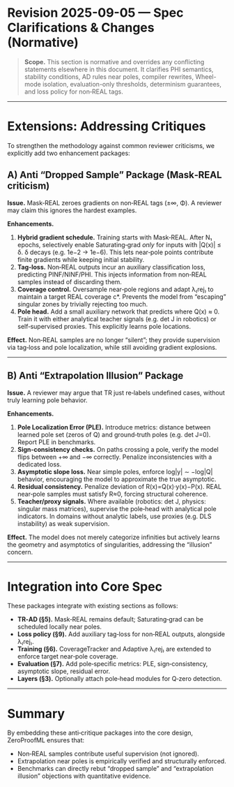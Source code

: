 # Revision 2025-09-05 — Spec Clarifications & Changes (Normative)

> **Scope.** This section is normative and overrides any conflicting statements elsewhere in this document.
> It clarifies PHI semantics, stability conditions, AD rules near poles, compiler rewrites, Wheel-mode isolation,
> evaluation-only thresholds, determinism guarantees, and loss policy for non‑REAL tags.

---

# Extensions: Addressing Critiques

To strengthen the methodology against common reviewer criticisms, we explicitly add two enhancement packages:

## A) Anti “Dropped Sample” Package (Mask‑REAL criticism)

**Issue.** Mask‑REAL zeroes gradients on non‑REAL tags (±∞, Φ). A reviewer may claim this ignores the hardest examples.

**Enhancements.**
1. **Hybrid gradient schedule.** Training starts with Mask‑REAL. After N₁ epochs, selectively enable Saturating‑grad *only* for inputs with |Q(x)| ≤ δ. δ decays (e.g. 1e−2 → 1e−6). This lets near‑pole points contribute finite gradients while keeping initial stability.
2. **Tag‑loss.** Non‑REAL outputs incur an auxiliary classification loss, predicting PINF/NINF/PHI. This injects information from non‑REAL samples instead of discarding them.
3. **Coverage control.** Oversample near‑pole regions and adapt λ₍rej₎ to maintain a target REAL coverage c*. Prevents the model from “escaping” singular zones by trivially rejecting too much.
4. **Pole head.** Add a small auxiliary network that predicts where Q(x) ≈ 0. Train it with either analytical teacher signals (e.g. det J in robotics) or self‑supervised proxies. This explicitly learns pole locations.

**Effect.** Non‑REAL samples are no longer “silent”; they provide supervision via tag‑loss and pole localization, while still avoiding gradient explosions.

---

## B) Anti “Extrapolation Illusion” Package

**Issue.** A reviewer may argue that TR just re‑labels undefined cases, without truly learning pole behavior.

**Enhancements.**
1. **Pole Localization Error (PLE).** Introduce metrics: distance between learned pole set (zeros of Q) and ground‑truth poles (e.g. det J=0). Report PLE in benchmarks.
2. **Sign‑consistency checks.** On paths crossing a pole, verify the model flips between +∞ and −∞ correctly. Penalize inconsistencies with a dedicated loss.
3. **Asymptotic slope loss.** Near simple poles, enforce log|y| ∼ −log|Q| behavior, encouraging the model to approximate the true asymptotic.
4. **Residual consistency.** Penalize deviation of R(x)=Q(x)·y(x)−P(x). REAL near‑pole samples must satisfy R≈0, forcing structural coherence.
5. **Teacher/proxy signals.** Where available (robotics: det J, physics: singular mass matrices), supervise the pole‑head with analytical pole indicators. In domains without analytic labels, use proxies (e.g. DLS instability) as weak supervision.

**Effect.** The model does not merely categorize infinities but actively learns the geometry and asymptotics of singularities, addressing the “illusion” concern.

---

# Integration into Core Spec

These packages integrate with existing sections as follows:
- **TR‑AD (§5).** Mask‑REAL remains default; Saturating‑grad can be scheduled locally near poles.
- **Loss policy (§9).** Add auxiliary tag‑loss for non‑REAL outputs, alongside λ₍rej₎.
- **Training (§6).** CoverageTracker and Adaptive λ₍rej₎ are extended to enforce target near‑pole coverage.
- **Evaluation (§7).** Add pole‑specific metrics: PLE, sign‑consistency, asymptotic slope, residual error.
- **Layers (§3).** Optionally attach pole‑head modules for Q‑zero detection.

---

# Summary

By embedding these anti‑critique packages into the core design, ZeroProofML ensures that:
- Non‑REAL samples contribute useful supervision (not ignored).
- Extrapolation near poles is empirically verified and structurally enforced.
- Benchmarks can directly rebut “dropped sample” and “extrapolation illusion” objections with quantitative evidence.

